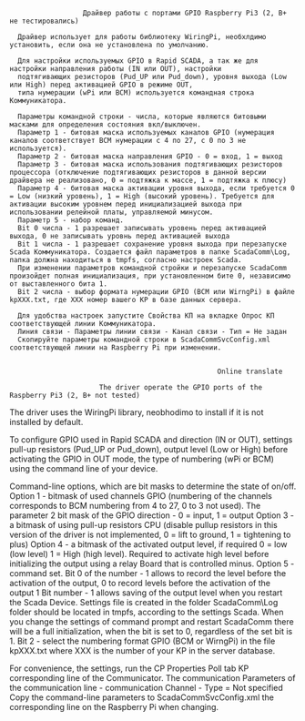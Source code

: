                       Драйвер работы с портами GPIO Raspberry Pi3 (2, B+ не тестировались)
      
      Драйвер использует для работы библиотеку WiringPi, необхлдимо установить, если она не установлена по умолчанию.
      
      Для настройки используемых GPIO в Rapid SCADA, а так же для настройки направления работы (IN или OUT), настройки 
      подтягивающих резисторов (Pud_UP или Pud_down), уровня выхода (Low или High) перед активацией GPIO в режиме OUT,
      типа нумерации (wPi или BCM) используется командная строка Коммуникатора.
      
      Параметры командной строки - числа, которые являются битовыми масками для определения состояния вкл/выключен.
      Параметр 1 - битовая маска используемых каналов GPIO (нумерация каналов соответствует BCM нумерации с 4 по 27, с 0 по 3 не используется).
      Параметр 2 - битовая маска направления GPIO - 0 = вход, 1 = выход
      Параметр 3 - битовая маска использования подтягивающих резисторов процессора (отключение подтягивающих резисторов в данной версии драйвера не реализовано, 0 = подтяжка к массе, 1 = подтяжка к плюсу)
      Параметр 4 - битовая маска активации уровня выхода, если требуется 0 = Low (низкий уровень), 1 = High (высокий уровень). Требуется для активации высоким уровнем перед инициализацией выхода при использовании релейной платы, управляемой минусом.
      Параметр 5 - набор команд.
      Bit 0 числа - 1 разрешает записывать уровень перед активацией выхода, 0 не записывать уровнь перед активацией выхода
      Bit 1 числа - 1 разрешает сохранение уровня выхода при перезапуске Scada Коммуникатора. Создается файл параметров в папке ScadaComm\Log, папка должна находиться в tmpfs, согласно настроек Scada.
      При изменении параметров командной стройки и перезапуске ScadaComm произойдет полная инициализация, при установленном бите 0, независимо от выставленного бита 1. 
      Bit 2 числа - выбор формата нумерации GPIO (BCM или WirngPi) в файле kpXXX.txt, где XXX номер вашего KP в базе данных сервера.
      
      Для удобства настроек запустите Свойства КП на вкладке Опрос КП соответствующей линии Коммуникатора.
      Линия связи - Параметры линии связи - Канал связи - Тип = Не задан
      Скопируйте параметры командной строки в ScadaCommSvcConfig.xml соответствующей линии на Raspberry Pi при изменении.


                                                       Online translate
                                                       
                          The driver operate the GPIO ports of the Raspberry Pi3 (2, B+ not tested)

The driver uses the WiringPi library, neobhodimo to install if it is not installed by default.

To configure GPIO used in Rapid SCADA and direction (IN or OUT), settings 
pull-up resistors (Pud_UP or Pud_down), output level (Low or High) before activating the GPIO in OUT mode,
the type of numbering (wPi or BCM) using the command line of your device.

 Command-line options, which are bit masks to determine the state of on/off.
Option 1 - bitmask of used channels GPIO (numbering of the channels corresponds to BCM numbering from 4 to 27, 0 to 3 not used).
The parameter 2 bit mask of the GPIO direction - 0 = input, 1 = output
Option 3 - a bitmask of using pull-up resistors CPU (disable pullup resistors in this version of the driver is not implemented, 0 = lift to ground, 1 = tightening to plus)
 Option 4 - a bitmask of the activated output level, if required 0 = low (low level) 1 = High (high level). Required to activate high level before initializing the output using a relay Board that is controlled minus.
Option 5 - command set.
Bit 0 of the number - 1 allows to record the level before the activation of the output, 0 to record levels before the activation of the output
1 Bit number - 1 allows saving of the output level when you restart the Scada Device. Settings file is created in the folder ScadaComm\Log folder should be located in tmpfs, according to the settings Scada.
 When you change the settings of command prompt and restart ScadaComm there will be a full initialization, when the bit is set to 0, regardless of the set bit is 1. 
Bit 2 - select the numbering format GPIO (BCM or WirngPi) in the file kpXXX.txt where XXX is the number of your KP in the server database.

For convenience, the settings, run the CP Properties Poll tab KP corresponding line of the Communicator.
The communication Parameters of the communication line - communication Channel - Type = Not specified
Copy the command-line parameters to ScadaCommSvcConfig.xml the corresponding line on the Raspberry Pi when changing.
